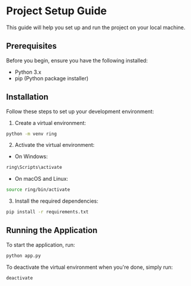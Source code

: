 # Project Setup Guide

This guide will help you set up and run the project on your local machine.

## Prerequisites

Before you begin, ensure you have the following installed:
- Python 3.x
- pip (Python package installer)

## Installation

Follow these steps to set up your development environment:

1. Create a virtual environment:
```bash
python -m venv ring
```

2. Activate the virtual environment:

- On Windows:
```bash
ring\Scripts\activate
```

- On macOS and Linux:
```bash
source ring/bin/activate
```

3. Install the required dependencies:
```bash
pip install -r requirements.txt
```

## Running the Application

To start the application, run:
```bash
python app.py
```


To deactivate the virtual environment when you're done, simply run:

```bash
deactivate
```


